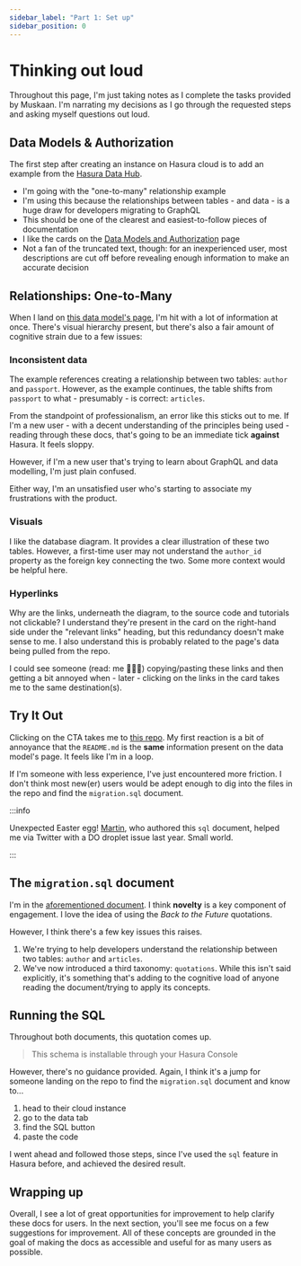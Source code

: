 ```yaml
---
sidebar_label: "Part 1: Set up"
sidebar_position: 0
---
```


# Thinking out loud

Throughout this page, I'm just taking notes as I complete the tasks provided by Muskaan. I'm narrating my decisions as I go through the requested steps and asking myself questions out loud.

## Data Models & Authorization

The first step after creating an instance on Hasura cloud is to add an example from the [Hasura Data Hub](https://hasura.io/data-hub/data-models-and-authorization/).

- I'm going with the "one-to-many" relationship example
- I'm using this because the relationships between tables - and data - is a huge draw for developers migrating to GraphQL
- This should be one of the clearest and easiest-to-follow pieces of documentation
- I like the cards on the [Data Models and Authorization](https://hasura.io/data-hub/data-models-and-authorization/) page
- Not a fan of the truncated text, though: for an inexperienced user, most descriptions are cut off before revealing enough information to make an accurate decision

## Relationships: One-to-Many

When I land on [this data model's page](https://hasura.io/data-hub/data-models-and-authorization/schema-share-relationships-one-to-many/), I'm hit with a lot of information at once. There's visual hierarchy present, but there's also a fair amount of cognitive strain due to a few issues:

### Inconsistent data

The example references creating a relationship between two tables: `author` and `passport`. However, as the example continues, the table shifts from `passport` to what - presumably - is correct: `articles`.

From the standpoint of professionalism, an error like this sticks out to me. If I'm a new user - with a decent understanding of the principles being used - reading through these docs, that's going to be an immediate tick **against** Hasura. It feels sloppy.

However, if I'm a new user that's trying to learn about GraphQL and data modelling, I'm just plain confused.

Either way, I'm an unsatisfied user who's starting to associate my frustrations with the product.

### Visuals

I like the database diagram. It provides a clear illustration of these two tables. However, a first-time user may not understand the `author_id` property as the foreign key connecting the two. Some more context would be helpful here.

### Hyperlinks

Why are the links, underneath the diagram, to the source code and tutorials not clickable? I understand they're present in the card on the right-hand side under the "relevant links" heading, but this redundancy doesn't make sense to me. I also understand this is probably related to the page's data being pulled from the repo.

I could see someone (read: me 🙋🏽‍♂️) copying/pasting these links and then getting a bit annoyed when - later - clicking on the links in the card takes me to the same destination(s).

## Try It Out

Clicking on the CTA takes me to [this repo](https://github.com/hasura/template-gallery/tree/main/postgres/relationships-one-to-many). My first reaction is a bit of annoyance that the `README.md` is the **same** information present on the data model's page. It feels like I'm in a loop.

If I'm someone with less experience, I've just encountered more friction. I don't think most new(er) users would be adept enough to dig into the files in the repo and find the `migration.sql` document.

:::info

Unexpected Easter egg! [Martin](https://github.com/martin-hasura), who authored this `sql` document, helped me via Twitter with a DO droplet issue last year. Small world.

:::

## The `migration.sql` document

I'm in the [aforementioned document](https://github.com/hasura/template-gallery/blob/main/postgres/relationships-one-to-many/migration.sql). I think **novelty** is a key component of engagement. I love the idea of using the _Back to the Future_ quotations.

However, I think there's a few key issues this raises.

1. We're trying to help developers understand the relationship between two tables: `author` and `articles`.
2. We've now introduced a third taxonomy: `quotations`. While this isn't said explicitly, it's something that's adding to the cognitive load of anyone reading the document/trying to apply its concepts.

## Running the SQL

Throughout both documents, this quotation comes up.

> This schema is installable through your Hasura Console

However, there's no guidance provided. Again, I think it's a jump for someone landing on the repo to find the `migration.sql` document and know to...

1. head to their cloud instance
2. go to the data tab
3. find the SQL button
4. paste the code

I went ahead and followed those steps, since I've used the `sql` feature in Hasura before, and achieved the desired result.

## Wrapping up

Overall, I see a lot of great opportunities for improvement to help clarify these docs for users. In the next section, you'll see me focus on a few suggestions for improvement. All of these concepts are grounded in the goal of making the docs as accessible and useful for as many users as possible.
